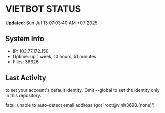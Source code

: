 # VIETBOT STATUS
**Updated**: Sun Jul 13 07:03:40 AM +07 2025

## System Info
- IP: 103.77.172.150
- Uptime: up 1 week, 10 hours, 51 minutes
- Files: 36626

## Last Activity

to set your account's default identity.
Omit --global to set the identity only in this repository.

fatal: unable to auto-detect email address (got 'root@vinh3690.(none)')
